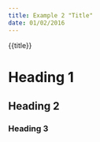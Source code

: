 ```yaml
---
title: Example 2 "Title"
date: 01/02/2016
---
```


{{title}}

# Heading 1

## Heading 2

### Heading 3
